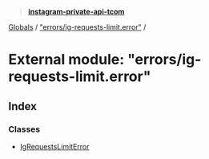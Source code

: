 > **[instagram-private-api-tcom](../README.md)**

[Globals](../README.md) / ["errors/ig-requests-limit.error"](_errors_ig_requests_limit_error_.md) /

# External module: "errors/ig-requests-limit.error"

## Index

### Classes

* [IgRequestsLimitError](../classes/_errors_ig_requests_limit_error_.igrequestslimiterror.md)